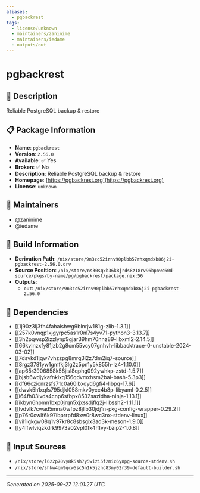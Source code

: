 ```yaml
---
aliases:
  - pgbackrest
tags:
  - license/unknown
  - maintainers/zaninime
  - maintainers/iedame
  - outputs/out
---
```


# pgbackrest

## 📝 Description

Reliable PostgreSQL backup & restore

## 📋 Package Information

- **Name**: `pgbackrest`
- **Version**: `2.56.0`
- **Available**: ✅ Yes
- **Broken**: ✅ No
- **Description**: Reliable PostgreSQL backup & restore
- **Homepage**: [https://pgbackrest.org](https://pgbackrest.org)
- **License**: `unknown`
## 👥 Maintainers

- @zaninime
- @iedame


## 🔧 Build Information

- **Derivation Path**: `/nix/store/9n3zc52irnv90plbb57rhxqmdxb86j2i-pgbackrest-2.56.0.drv`
- **Source Position**: `/nix/store/ns30sqxb36k8jrds8z18rv96bpnwc60d-source/pkgs/by-name/pg/pgbackrest/package.nix:56`
- **Outputs**:
  - `out`:  `/nix/store/9n3zc52irnv90plbb57rhxqmdxb86j2i-pgbackrest-2.56.0`

## 🔗 Dependencies

- [[1j90z3lj3fn4fahaishwg9blnrjw181g-zlib-1.3.1]]
- [[257k0vnqp1xjgyrpc5as1r0nl7s4yv71-python3-3.13.7]]
- [[3h2pqwsp2izzlynp9gjar39hm70nnz89-libxml2-2.14.5]]
- [[66kvlnzxfy81jzb2g8cm55vcy07gnhvh-libbacktrace-0-unstable-2024-03-02]]
- [[7dsvkd1jqw7vhzzpg8mrq3l2z7dm2iq7-source]]
- [[8rgz3781yw1gmfkj3lg2z5pn1y5k855h-lz4-1.10.0]]
- [[ap65r3906858k58jisl8qphg092ywhkp-zstd-1.5.7]]
- [[bjsb6wdjykafnkixq156qdvmxhsm2bai-bash-5.3p3]]
- [[df66czicnrzsfs71c0a60lbxqyd6gfi4-libpq-17.6]]
- [[dwvk5h1xqfs795djkl058mkv0ycc4b8p-libyaml-0.2.5]]
- [[i64fh03ivds4cnp6sfbpx8532sazidha-ninja-1.13.1]]
- [[ikbyn6hpmn1bxp0jrqn5xjxssdjflq2j-libssh2-1.11.1]]
- [[lvdvlk7cwad5mna0wfpz8jllb30jdj1n-pkg-config-wrapper-0.29.2]]
- [[p76r0cwlf6k97ibprrpfd8xw0r8wc3nx-stdenv-linux]]
- [[vil1lgkgw08q1v97kr8c8sbsgix3ad3k-meson-1.9.0]]
- [[y4lfwlviqzkdrk9973a02vpl0fk4h1vy-bzip2-1.0.8]]

## 📁 Input Sources

- `/nix/store/l622p70vy8k5sh7y5wizi5f2mic6ynpg-source-stdenv.sh`
- `/nix/store/shkw4qm9qcw5sc5n1k5jznc83ny02r39-default-builder.sh`

---
*Generated on 2025-09-27 12:01:27 UTC*
